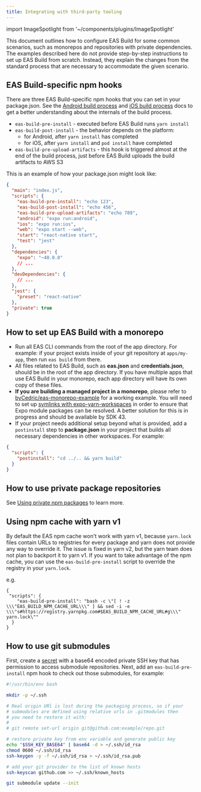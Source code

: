 ```yaml
---
title: Integrating with third-party tooling
---
```


import ImageSpotlight from '~/components/plugins/ImageSpotlight'

This document outlines how to configure EAS Build for some common scenarios, such as monorepos and repositories with private dependencies. The examples described here do not provide step-by-step instructions to set up EAS Build from scratch. Instead, they explain the changes from the standard process that are necessary to accommodate the given scenario.

## EAS Build-specific npm hooks

There are three EAS Build-specific npm hooks that you can set in your package.json. See the [Android build process](android-builds.md) and [iOS build process](ios-builds.md) docs to get a better understanding about the internals of the build process.

- `eas-build-pre-install` - executed before EAS Build runs `yarn install`
- `eas-build-post-install` - the behavior depends on the platform:
  - for Android, after `yarn install` has completed
  - for iOS, after `yarn install` and `pod install` have completed
- `eas-build-pre-upload-artifacts` - this hook is triggered almost at the end of the build process, just before EAS Build uploads the build artifacts to AWS S3

This is an example of how your package.json might look like:

```json
{
  "main": "index.js",
  "scripts": {
    "eas-build-pre-install": "echo 123",
    "eas-build-post-install": "echo 456",
    "eas-build-pre-upload-artifacts": "echo 789",
    "android": "expo run:android",
    "ios": "expo run:ios",
    "web": "expo start --web",
    "start": "react-native start",
    "test": "jest"
  },
  "dependencies": {
    "expo": "~40.0.0"
    // ...
  },
  "devDependencies": {
    // ...
  },
  "jest": {
    "preset": "react-native"
  },
  "private": true
}
```

## How to set up EAS Build with a monorepo

- Run all EAS CLI commands from the root of the app directory. For example: if your project exists inside of your git repository at `apps/my-app`, then run `eas build` from there.
- All files related to EAS Build, such as **eas.json** and **credentials.json**, should be in the root of the app directory. If you have multiple apps that use EAS Build in your monorepo, each app directory will have its own copy of these files.
- **If you are building a managed project in a monorepo**, please refer to [byCedric/eas-monorepo-example](https://github.com/byCedric/eas-monorepo-example) for a working example. You will need to set up [symlinks with expo-yarn-workspaces](https://github.com/byCedric/eas-monorepo-example/blob/dc62206a23f591923a38c0c6ea5d94b84ede6df4/apps/managed/package.json#L45-L63) in order to ensure that Expo module packages can be resolved. A better solution for this is in progress and should be available by SDK 43.
- If your project needs additional setup beyond what is provided, add a `postinstall` step to **package.json** in your project that builds all necessary dependencies in other workspaces. For example:

```json
{
  "scripts": {
    "postinstall": "cd ../.. && yarn build"
  }
}
```

## How to use private package repositories

See [Using private npm packages](/build-reference/private-npm-packages) to learn more.

## Using npm cache with yarn v1

By default the EAS npm cache won't work with yarn v1, because `yarn.lock` files contain URLs to registries for every package and yarn does not provide any way to override it. The issue is fixed in yarn v2, but the yarn team does not plan to backport it to yarn v1. If you want to take advantage of the npm cache, you can use the `eas-build-pre-install` script to override the registry in your `yarn.lock`.

e.g.

```
{
 "scripts": {
    "eas-build-pre-install": "bash -c \"[ ! -z \\\"EAS_BUILD_NPM_CACHE_URL\\\" ] && sed -i -e \\\"s#https://registry.yarnpkg.com#$EAS_BUILD_NPM_CACHE_URL#g\\\" yarn.lock\""
  }
}
```

## How to use git submodules

First, create a [secret](/build-reference/variables/#using-secrets-in-environment-variables) with a base64 encoded private SSH key that has permission to access submodule repositories. Next, add an `eas-build-pre-install` npm hook to check out those submodules, for example:

```bash
#!/usr/bin/env bash

mkdir -p ~/.ssh

# Real origin URl is lost during the packaging process, so if your
# submodules are defined using relative urls in .gitmodules then
# you need to restore it with:
#
# git remote set-url origin git@github.com:example/repo.git

# restore private key from env variable and generate public key
echo "$SSH_KEY_BASE64" | base64 -d > ~/.ssh/id_rsa
chmod 0600 ~/.ssh/id_rsa
ssh-keygen -y -f ~/.ssh/id_rsa > ~/.ssh/id_rsa.pub

# add your git provider to the list of known hosts
ssh-keyscan github.com >> ~/.ssh/known_hosts

git submodule update --init
```
